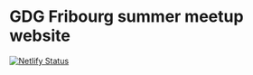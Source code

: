 # GDG Fribourg summer meetup website

[![Netlify Status](https://api.netlify.com/api/v1/badges/6e0b4247-51f0-4954-985b-624c12ed9338/deploy-status)](https://app.netlify.com/sites/gdgfribourg-summer-meetups/deploys)
